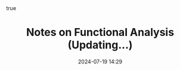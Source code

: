 ---
title: Notes on Functional Analysis (Updating...)
date: 2024-07-19 14:29
categories: [Posts, Mathematics]
tags: [functional analysis]     # TAG names should always be lowercase
math: true
image: false
published: false
---